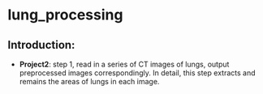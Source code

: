 # lung_processing
## Introduction:
- **Project2**: step 1, read in a series of CT images of lungs, output preprocessed images correspondingly. In detail, this step extracts and remains the areas of lungs in each image.
